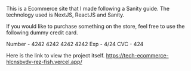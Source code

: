 This is a Ecommerce site that I made following a Sanity guide. The technology used is NextJS, ReactJS and Sanity. 

If you would like to purchase something on the store, feel free to use the following dummy credit card.

Number - 4242 4242 4242 4242
Exp - 4/24
CVC - 424

Here is the link to view the project itself. 
https://tech-ecommerce-hlcnsbvdv-rez-fish.vercel.app/
